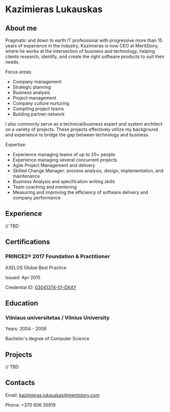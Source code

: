 # Kazimieras Lukauskas

## About me

Pragmatic and down to earth IT professional with progressive more than 15 years of experience in the industry, Kazimieras is now CEO at MeritStory, where he works at the intersection of business and technology, helping clients research, identify, and create the right software products to suit their needs.

Focus areas:
- Company management
- Strategic planning
- Business analysis
- Project management
- Company culture nurturing
- Compiling project teams
- Building partner network

I also commonly serve as a technical/business expert and system architect on a variety of projects. These projects effectively utilize my background and experience to bridge the gap between technology and business.

Expertise:
- Experience managing teams of up to 20+ people
- Experience managing several concurrent projects
- Agile Project Management and delivery
- Skilled Change Manager: process analysis, design, implementation, and maintenance
- Business Analysis and specification writing skills
- Team coaching and mentoring
- Measuring and improving the efficiency of software delivery and company performance


## Experience

// TBD


## Certifications

### PRINCE2® 2017 Foundation & Practitioner

AXELOS Global Best Practice

Issued: Apr 2015

Credential ID: [03041374-01-DX4Y](https://drive.google.com/file/d/1QvKjg36DZqBF6Q6Jto7_YFd0ckd51VL0/view?usp=sharing)



## Education

### Vilniaus universitetas / Vilnius University

Years: 2004 - 2008

Bachelor's degree of Computer Science



## Projects

// TBD


## Contacts

Email: kazimieras.lukauskas@meritstory.com

Phone: +370 606 35919
